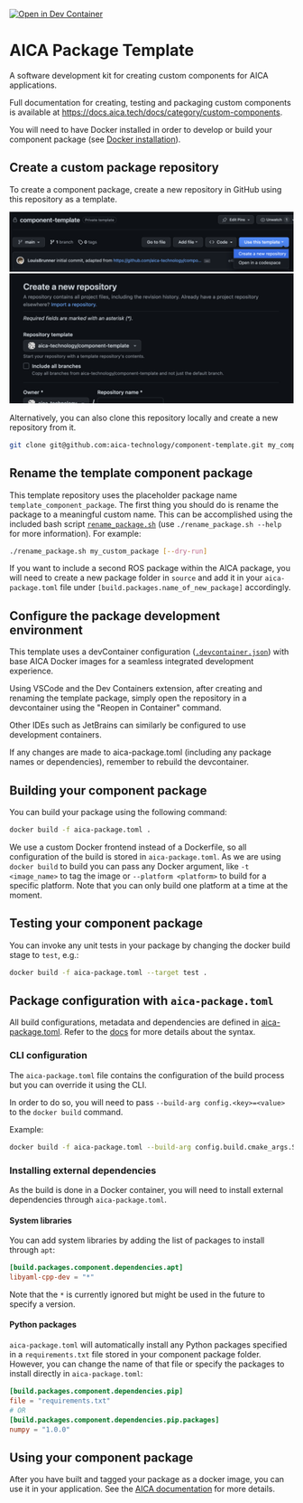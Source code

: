 [![Open in Dev Container](https://img.shields.io/static/v1?label=Dev%20Containers&message=Open&color=blue&logo=visualstudiocode)](https://vscode.dev/redirect?url=vscode://ms-vscode-remote.remote-containers/cloneInVolume?url=https://github.com/aica-technology/component-template)

# AICA Package Template

A software development kit for creating custom components for AICA applications.

Full documentation for creating, testing and packaging custom components is available at
https://docs.aica.tech/docs/category/custom-components.

You will need to have Docker installed in order to develop or build your component package
(see [Docker installation](https://docs.docker.com/get-docker/)).

## Create a custom package repository

To create a component package, create a new repository in GitHub using this repository as a template.

![Use this template menu](docs/creation-1.png)
![Create new repository menu](docs/creation-2.png)

Alternatively, you can also clone this repository locally and create a new repository from it.

```bash
git clone git@github.com:aica-technology/component-template.git my_component_package
```

## Rename the template component package 

This template repository uses the placeholder package name `template_component_package`. The first thing you should
do is rename the package to a meaningful custom name. This can be accomplished using the included bash script
[`rename_package.sh`](./rename_package.sh) (use `./rename_package.sh --help` for more information). For example:

```bash
./rename_package.sh my_custom_package [--dry-run]
```

If you want to include a second ROS package within the AICA package, you will need to create a new package folder in `source`
and add it in your `aica-package.toml` file under `[build.packages.name_of_new_package]` accordingly.

## Configure the package development environment

This template uses a devContainer configuration ([`.devcontainer.json`](./.devcontainer.json)) with base AICA Docker images
for a seamless integrated development experience.

Using VSCode and the Dev Containers extension, after creating and renaming the template package, simply open the repository
in a devcontainer using the "Reopen in Container" command.

Other IDEs such as JetBrains can similarly be configured to use development containers.

If any changes are made to aica-package.toml (including any package names or dependencies), remember to rebuild the devcontainer.

## Building your component package

You can build your package using the following command:

```bash
docker build -f aica-package.toml .
```

We use a custom Docker frontend instead of a Dockerfile, so all configuration of the build is stored in `aica-package.toml`.
As we are using `docker build` to build you can pass any Docker argument, like `-t <image_name>` to tag the image or `--platform <platform>` to build for a specific platform. Note that you can only build one platform at a time at the moment.

## Testing your component package

You can invoke any unit tests in your package by changing the docker build stage to `test`, e.g.:

```bash
docker build -f aica-package.toml --target test .
```

## Package configuration with `aica-package.toml`

All build configurations, metadata and dependencies are defined in [aica-package.toml](./aica-package.toml). Refer to the
[docs](https://docs.aica.tech/docs/reference/custom-components/aica-package-toml) for more details about the syntax.

### CLI configuration

The `aica-package.toml` file contains the configuration of the build process but you can override it using the CLI.

In order to do so, you will need to pass `--build-arg config.<key>=<value>` to the `docker build` command.

Example:

```bash
docker build -f aica-package.toml --build-arg config.build.cmake_args.SOME_FLAG=Release .
```

### Installing external dependencies

As the build is done in a Docker container, you will need to install external dependencies through `aica-package.toml`.

#### System libraries

You can add system libraries by adding the list of packages to install through `apt`:

```toml
[build.packages.component.dependencies.apt]
libyaml-cpp-dev = "*"
```

Note that the `*` is currently ignored but might be used in the future to specify a version.

#### Python packages

`aica-package.toml` will automatically install any Python packages specified in a `requirements.txt` file stored in your component package folder. However, you can change the name of that file or specify the packages to install directly in `aica-package.toml`:

```toml
[build.packages.component.dependencies.pip]
file = "requirements.txt"
# OR
[build.packages.component.dependencies.pip.packages]
numpy = "1.0.0"
```

## Using your component package

After you have built and tagged your package as a docker image, you can use it in your application. See the
[AICA documentation](https://docs.aica.tech/docs/getting-started/installation#configuring-a-runtime-image-with-add-on-packages) for more details.
